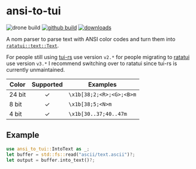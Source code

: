 # ansi-to-tui

![drone build](https://img.shields.io/drone/build/uttarayan21/ansi-to-tui?server=https%3A%2F%2Fdrone.uttarayan.me)
[![github build](https://github.com/uttarayan21/ansi-to-tui/actions/workflows/build.yaml/badge.svg)][ansi-to-tui]
[![downloads](https://img.shields.io/crates/d/ansi-to-tui)](https://crates.io/crates/ansi-to-tui)

A nom parser to parse text with ANSI color codes and turn them into [`ratatui::text::Text`][Text].

For people still using [tui-rs](docs.rs/tui) use version `v2.*` for people migrating to [ratatui](docs.rs/ratatui) use version `v3.*`
I recommend switching over to ratatui since tui-rs is currently unmaintained.

| Color  | Supported | Examples                 |
| ------ | :-------: | ------------------------ |
| 24 bit |     ✓     | `\x1b[38;2;<R>;<G>;<B>m` |
| 8 bit  |     ✓     | `\x1b[38;5;<N>m`         |
| 4 bit  |     ✓     | `\x1b[30..37;40..47m`    |

## Example

```rust
use ansi_to_tui::IntoText as _;
let buffer = std::fs::read("ascii/text.ascii")?;
let output = buffer.into_text()?;
```

[Text]: https://docs.rs/ratatui/latest/ratatui/text/struct.Text.html
[ansi-to-tui]: https://github.com/uttarayan21/ansi-to-tui
